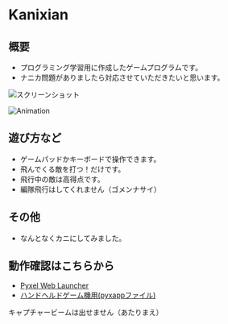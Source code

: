 # Kanixian

## 概要
- プログラミング学習用に作成したゲームプログラムです。
- ナニカ問題がありましたら対応させていただきたいと思います。

![スクリーンショット](https://cdn-ak.f.st-hatena.com/images/fotolife/H/Hiesuke/20240521/20240521231058.png)

![Animation](https://cdn-ak.f.st-hatena.com/images/fotolife/H/Hiesuke/20240522/20240522233646.gif)

## 遊び方など
- ゲームパッドかキーボードで操作できます。
- 飛んでくる敵を打つ！だけです。
- 飛行中の敵は高得点です。
- 編隊飛行はしてくれません（ゴメンナサイ）

## その他
- なんとなくカニにしてみました。

## 動作確認はこちらから
- [Pyxel Web Launcher](https://kitao.github.io/pyxel/wasm/launcher/?run=Hiekichi.Kanixian.Kanixian240)
- [ハンドヘルドゲーム機用(pyxappファイル)](https://github.com/Hiekichi/Kanixian/blob/main/Kanixian.pyxapp)


キャプチャービームは出せません（あたりまえ）

